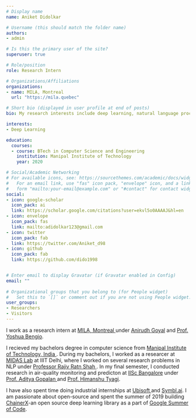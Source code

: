 ```yaml
---
# Display name
name: Aniket Didolkar

# Username (this should match the folder name)
authors:
- admin

# Is this the primary user of the site?
superuser: true

# Role/position
role: Research Intern

# Organizations/Affiliations
organizations:
- name: MILA, Montreal
  url: "https://mila.quebec"

# Short bio (displayed in user profile at end of posts)
bio: My research interests include deep learning, natural language processing and reinforcement learning.

interests:
- Deep Learning

education:
  courses:
  - course: BTech in Computer Science and Engineering
    institution: Manipal Institute of Technology
    year: 2020

# Social/Academic Networking
# For available icons, see: https://sourcethemes.com/academic/docs/widgets/#icons
#   For an email link, use "fas" icon pack, "envelope" icon, and a link in the
#   form "mailto:your-email@example.com" or "#contact" for contact widget.
social:
- icon: google-scholar
  icon_pack: ai
  link: https://scholar.google.com/citations?user=ekvl5o0AAAAJ&hl=en
- icon: envelope
  icon_pack: fas
  link: mailto:adidolkar123@gmail.com
- icon: twitter
  icon_pack: fab
  link: https://twitter.com/Aniket_d98
- icon: github
  icon_pack: fab
  link: https://github.com/dido1998  


# Enter email to display Gravatar (if Gravatar enabled in Config)
email: ""
  
# Organizational groups that you belong to (for People widget)
#   Set this to `[]` or comment out if you are not using People widget.  
user_groups:
- Researchers
- Visitors
---
```


I work as a research intern at <a href ="https://mila.quebec/"> MILA, Montreal </a> under <a href="https://anirudh9119.github.io/">Anirudh Goyal</a> and <a href="https://yoshuabengio.org/"> Prof. Yoshua Bengio</a>. 


I recieved my bachelors degree in computer science from <a href="https://manipal.edu/mit.html"> Manipal Institute of Technology, India </a>. During my bachelors, I worked as a researcer at <a href="http://midas.iiitd.edu.in/"> MIDAS Lab</a> at IIIT Delhi, where I worked on several research problems in NLP under <a  href="https://www.iiitd.ac.in/rajivratn">Professor Rajiv Ratn Shah </a>. In my final semester, I conducted research in air-quality monitoring and predicton at <a href="https://www.iisc.ac.in/">IISc Bangalore</a> under <a href="https://ece.iisc.ac.in/~aditya/"> Prof. Aditya Gopalan </a> and <a href = "https://ece.iisc.ac.in/~htyagi/"> Prof. Himanshu Tyagi</a>.


I have also spent time doing industrial internships at <a href="https://www.ubisoft.com/en-us/"> Ubisoft </a> and <a href = "https://symbl.ai/">Symbl.ai</a>. I am passionate about open-source and spent the summer of 2019 building <a href="https://docs.chainer.org/en/stable/chainerx/">ChainerX</a>-an open source deep learning library as a part of <a  href="https://summerofcode.withgoogle.com/"> Google Summer of Code</a>.


